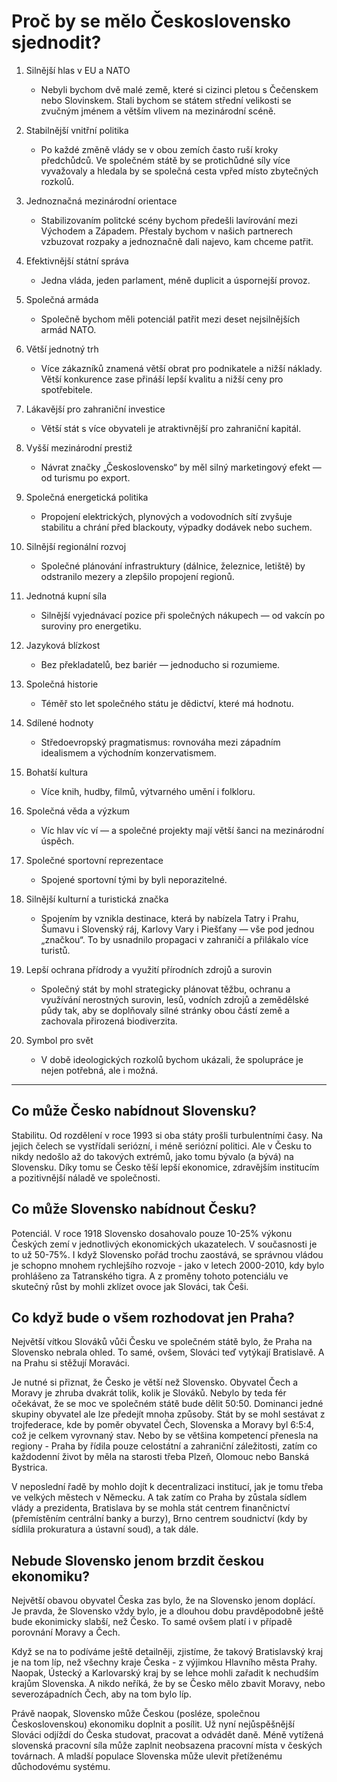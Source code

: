 # Proč by se mělo Československo sjednodit?

1. Silnější hlas v EU a NATO
    - Nebyli bychom dvě malé země, které si cizinci pletou s Čečenskem nebo Slovinskem. Stali bychom se státem střední velikosti se zvučným jménem a větším vlivem na mezinárodní scéně.

1. Stabilnější vnitřní politika
    - Po každé změně vlády se v obou zemích často ruší kroky předchůdců. Ve společném státě by se protichůdné síly více vyvažovaly a hledala by se společná cesta vpřed místo zbytečných rozkolů.

1. Jednoznačná mezinárodní orientace
    - Stabilizovaním politcké scény bychom předešli lavírování mezi Východem a Západem. Přestaly bychom v našich partnerech vzbuzovat rozpaky a jednoznačně dali najevo, kam chceme patřit.

1. Efektivnější státní správa
    - Jedna vláda, jeden parlament, méně duplicit a úspornejší provoz.

1. Společná armáda
    - Společně bychom měli potenciál patřit mezi deset nejsilnějších armád NATO.

1. Větší jednotný trh
    - Více zákazníků znamená větší obrat pro podnikatele a nižší náklady. Větší konkurence zase přináší lepší kvalitu a nižší ceny pro spotřebitele.

1. Lákavější pro zahraniční investice
    - Větší stát s více obyvateli je atraktivnější pro zahraniční kapitál.

1. Vyšší mezinárodní prestiž  
    - Návrat značky „Československo“ by měl silný marketingový efekt — od turismu po export.

1. Společná energetická politika
    - Propojení elektrických, plynových a vodovodních sítí zvyšuje stabilitu a chrání před blackouty, výpadky dodávek nebo suchem.

1. Silnější regionální rozvoj
    - Společné plánování infrastruktury (dálnice, železnice, letiště) by odstranilo mezery a zlepšilo propojení regionů.

1. Jednotná kupní síla
    - Silnější vyjednávací pozice při společných nákupech — od vakcín po suroviny pro energetiku.

1. Jazyková blízkost
    - Bez překladatelů, bez bariér — jednoducho si rozumieme.

1. Společná historie
    - Téměř sto let společného státu je dědictví, které má hodnotu.

1. Sdílené hodnoty
    - Středoevropský pragmatismus: rovnováha mezi západním idealismem a východním konzervatismem.

1. Bohatší kultura
    - Více knih, hudby, filmů, výtvarného umění i folkloru.

1. Společná věda a výzkum
    - Víc hlav víc ví — a společné projekty mají větší šanci na mezinárodní úspěch.

1. Společné sportovní reprezentace
    - Spojené sportovní tými by byli neporazitelné.

1. Silnější kulturní a turistická značka
    - Spojením by vznikla destinace, která by nabízela Tatry i Prahu, Šumavu i Slovenský ráj, Karlovy Vary i Piešťany — vše pod jednou „značkou“. To by usnadnilo propagaci v zahraničí a přilákalo více turistů.

1. Lepší ochrana přídrody a využití přírodních zdrojů a surovin
    - Společný stát by mohl strategicky plánovat těžbu, ochranu a využívání nerostných surovin, lesů, vodních zdrojů a zemědělské půdy tak, aby se doplňovaly silné stránky obou částí země a zachovala přirozená biodiverzita.

1. Symbol pro svět
    - V době ideologických rozkolů bychom ukázali, že spolupráce je nejen potřebná, ale i možná.

---

## Co může Česko nabídnout Slovensku?

Stabilitu. Od rozdělení v roce 1993 si oba státy prošli turbulentními časy. Na jejich čelech se vystřídali seriózní, i méně seriózní politici. Ale v Česku to nikdy nedošlo až do takových extrémů, jako tomu bývalo (a bývá) na Slovensku. Díky tomu se Česko těší lepší ekonomice, zdravějším institucím a pozitivnější náladě ve společnosti.

## Co může Slovensko nabídnout Česku?

Potenciál. V roce 1918 Slovensko dosahovalo pouze 10-25% výkonu Českých zemí v jednotlivých ekonomických ukazatelech. V současnosti je to už 50-75%. I když Slovensko pořád trochu zaostává, se správnou vládou je schopno mnohem rychlejšího rozvoje - jako v letech 2000-2010, kdy bylo prohlášeno za Tatranského tigra. A z proměny tohoto potenciálu ve skutečný růst by mohli zklízet ovoce jak Slováci, tak Češi.

## Co když bude o všem rozhodovat jen Praha?

Největší vítkou Slováků vůči Česku ve společném státě bylo, že Praha na Slovensko nebrala ohled. To samé, ovšem, Slováci teď vytýkají Bratislavě. A na Prahu si stěžují Moraváci.

Je nutné si přiznat, že Česko je větší než Slovensko. Obyvatel Čech a Moravy je zhruba dvakrát tolik, kolik je Slováků. Nebylo by teda fér očekávat, že se moc ve společném státě bude dělit 50:50. Dominanci jedné skupiny obyvatel ale lze předejít mnoha způsoby. Stát by se mohl sestávat z trojfederace, kde by poměr obyvatel Čech, Slovenska a Moravy byl 6:5:4, což je celkem vyrovnaný stav. Nebo by se většina kompetencí přenesla na regiony - Praha by řídila pouze celostátní a zahraniční záležitosti, zatím co každodenní život by měla na starosti třeba Plzeň, Olomouc nebo Banská Bystrica. 

V neposlední řadě by mohlo dojít k decentralizaci institucí, jak je tomu třeba ve velkých městech v Německu. A tak zatím co Praha by zůstala sídlem vlády a prezidenta, Bratislava by se mohla stát centrem finančnictví (přemístěním centrální banky a burzy), Brno centrem soudnictví (kdy by sídlila prokuratura a ústavní soud), a tak dále.

## Nebude Slovensko jenom brzdit českou ekonomiku?

Největší obavou obyvatel Česka zas bylo, že na Slovensko jenom doplácí. Je pravda, že Slovensko vždy bylo, je a dlouhou dobu pravděpodobně ještě bude ekonimicky slabší, než Česko. To samé ovšem platí i v případě porovnání Moravy a Čech. 

Když se na to podíváme ještě detailněji, zjistíme, že takový Bratislavský kraj je na tom líp, než všechny kraje Česka - z výjimkou Hlavního města Prahy. Naopak, Ústecký a Karlovarský kraj by se lehce mohli zařadit k nechudším krajům Slovenska. A nikdo neříká, že by se Česko mělo zbavit Moravy, nebo severozápadních Čech, aby na tom bylo líp.

Právě naopak, Slovensko může Českou (posléze, společnou Československou) ekonomiku doplnit a posílit. Už nyní nejůspěšnější Slováci odjíždí do Česka studovat, pracovat a odvádět daně. Méně vytížená slovenská pracovní síla může zaplnit neobsazena pracovní místa v českých továrnach. A mladší populace Slovenska může ulevit přetíženému důchodovému systému.
